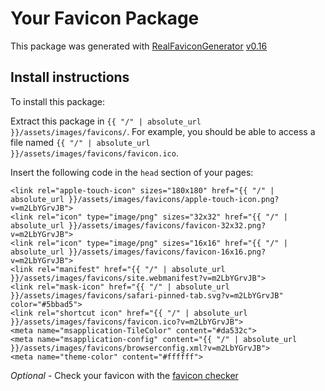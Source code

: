 ---
---
# Your Favicon Package

This package was generated with [RealFaviconGenerator](https://realfavicongenerator.net/) [v0.16](https://realfavicongenerator.net/change_log#v0.16)

## Install instructions

To install this package:

Extract this package in <code>{{ "/" | absolute_url }}/assets/images/favicons/</code>. For example, you should be able to access a file named <code>{{ "/" | absolute_url }}/assets/images/favicons/favicon.ico</code>.

Insert the following code in the `head` section of your pages:

    <link rel="apple-touch-icon" sizes="180x180" href="{{ "/" | absolute_url }}/assets/images/favicons/apple-touch-icon.png?v=m2LbYGrvJB">
    <link rel="icon" type="image/png" sizes="32x32" href="{{ "/" | absolute_url }}/assets/images/favicons/favicon-32x32.png?v=m2LbYGrvJB">
    <link rel="icon" type="image/png" sizes="16x16" href="{{ "/" | absolute_url }}/assets/images/favicons/favicon-16x16.png?v=m2LbYGrvJB">
    <link rel="manifest" href="{{ "/" | absolute_url }}/assets/images/favicons/site.webmanifest?v=m2LbYGrvJB">
    <link rel="mask-icon" href="{{ "/" | absolute_url }}/assets/images/favicons/safari-pinned-tab.svg?v=m2LbYGrvJB" color="#5bbad5">
    <link rel="shortcut icon" href="{{ "/" | absolute_url }}/assets/images/favicons/favicon.ico?v=m2LbYGrvJB">
    <meta name="msapplication-TileColor" content="#da532c">
    <meta name="msapplication-config" content="{{ "/" | absolute_url }}/assets/images/favicons/browserconfig.xml?v=m2LbYGrvJB">
    <meta name="theme-color" content="#ffffff">

*Optional* - Check your favicon with the [favicon checker](https://realfavicongenerator.net/favicon_checker)